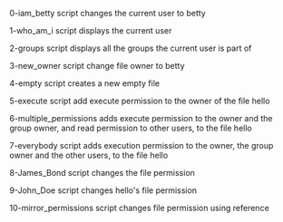 0-iam_betty script changes the current user to betty

1-who_am_i script displays the current user       

2-groups script displays all the groups the current user is part of

3-new_owner script change file owner to betty

4-empty script creates a new empty file

5-execute script add execute permission to the owner of the file hello

6-multiple_permissions adds execute permission to the owner and the group owner, and read permission to other users, to the file hello

7-everybody script adds execution permission to the owner, the group owner and the other users, to the file hello

8-James_Bond script changes the file permission

9-John_Doe script changes hello's file permission

10-mirror_permissions script changes file permission using reference
	
